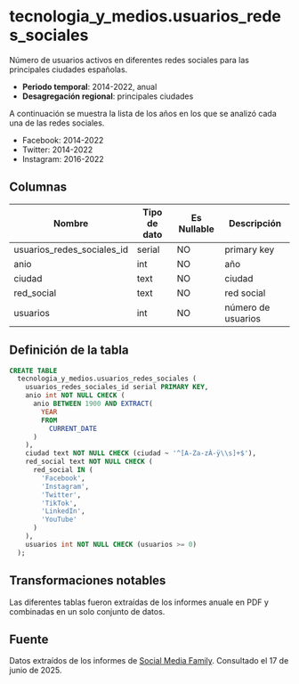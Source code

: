 # tecnologia_y_medios.usuarios_redes_sociales

Número de usuarios activos en diferentes redes sociales para las principales ciudades españolas.

- **Periodo temporal**: 2014-2022, anual
- **Desagregación regional**: principales ciudades

A continuación se muestra la lista de los años en los que se analizó cada una de las redes sociales.

- Facebook: 2014-2022
- Twitter: 2014-2022
- Instagram: 2016-2022

## Columnas

| Nombre | Tipo de dato | Es Nullable | Descripción |
| --- | --- | --- | --- |
| usuarios_redes_sociales_id | serial | NO | primary key |
| anio | int | NO | año |
| ciudad | text | NO | ciudad |
| red_social | text | NO | red social |
| usuarios | int | NO | número de usuarios |

## Definición de la tabla

```sql
CREATE TABLE
  tecnologia_y_medios.usuarios_redes_sociales (
    usuarios_redes_sociales_id serial PRIMARY KEY,
    anio int NOT NULL CHECK (
      anio BETWEEN 1900 AND EXTRACT(
        YEAR
        FROM
          CURRENT_DATE
      )
    ),
    ciudad text NOT NULL CHECK (ciudad ~ '^[A-Za-zÀ-ÿ\\s]+$'),
    red_social text NOT NULL CHECK (
      red_social IN (
        'Facebook',
        'Instagram',
        'Twitter',
        'TikTok',
        'LinkedIn',
        'YouTube'
      )
    ),
    usuarios int NOT NULL CHECK (usuarios >= 0)
  );
```

## Transformaciones notables
Las diferentes tablas fueron extraídas de los informes anuale en PDF  y combinadas en un solo conjunto de datos.

## Fuente
Datos extraídos de los informes de <a href="hhttps://thesocialmediafamily.com/" target="_blank">Social Media Family</a>.
Consultado el 17 de junio de 2025.
